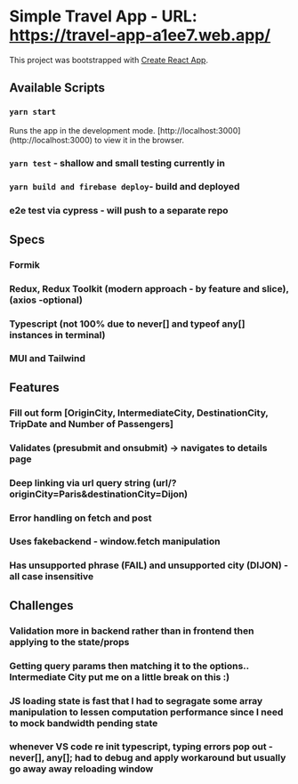 # Simple Travel App - URL: https://travel-app-a1ee7.web.app/
This project was bootstrapped with [Create React App](https://github.com/facebook/create-react-app).

## Available Scripts
### `yarn start`
Runs the app in the development mode. \[http://localhost:3000](http://localhost:3000) to view it in the browser.
### `yarn test` - shallow and small testing currently in
### `yarn build and firebase deploy`- build and deployed

### e2e test via cypress - will push to a separate repo

## Specs
### Formik
### Redux, Redux Toolkit (modern approach - by feature and slice), (axios -optional)
### Typescript (not 100% due to never[] and typeof any[] instances in terminal)
### MUI and Tailwind

## Features
### Fill out form [OriginCity, IntermediateCity, DestinationCity, TripDate and Number of Passengers]
### Validates (presubmit and onsubmit) -> navigates to details page
### Deep linking via url query string (url/?originCity=Paris&destinationCity=Dijon)
### Error handling on fetch and post
### Uses fakebackend - window.fetch manipulation
### Has unsupported phrase (FAIL) and unsupported city (DIJON) - all case insensitive

## Challenges
### Validation more in backend rather than in frontend then applying to the state/props
### Getting query params then matching it to the options.. Intermediate City put me on a little break on this :)
### JS loading state is fast that I had to segragate some array manipulation to lessen computation performance since I need to mock bandwidth pending state
### whenever VS code re init typescript, typing errors pop out - never[], any[]; had to debug and apply workaround but usually go away away reloading window 


